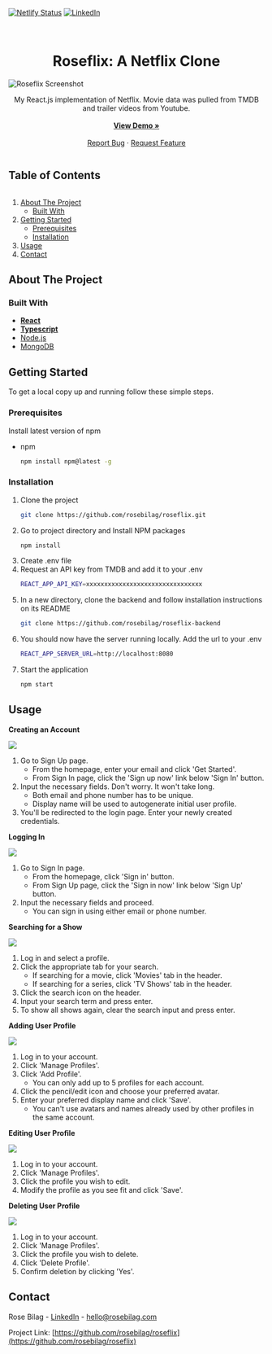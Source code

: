 [![Netlify Status][netlify-shield]][netlify-url]
[![LinkedIn][linkedin-shield]][linkedin-url]


<br />
<p align="center">
  <h1 align="center">Roseflix: A Netflix Clone</h1>
  <img src="./public/images/readme/Main.png" alt="Roseflix Screenshot">
  <p align="center">
    My React.js implementation of Netflix. Movie data was pulled from TMDB and trailer videos from Youtube.
    <br /><br />
    <a href="https://roseflix-rosebilag.vercel.app"><strong>View Demo »</strong></a>
    <br /><br />
    <a href="https://github.com/rosebilag/roseflix/issues">Report Bug</a>
    ·
    <a href="https://github.com/rosebilag/roseflix/issues">Request Feature</a>
  </p>
</p>








<h2 style="display: inline-block">Table of Contents</h2>
<ol>
  <li>
    <a href="#about-the-project">About The Project</a>
    <ul>
      <li><a href="#built-with">Built With</a></li>
    </ul>
  </li>
  <li>
    <a href="#getting-started">Getting Started</a>
    <ul>
      <li><a href="#prerequisites">Prerequisites</a></li>
      <li><a href="#installation">Installation</a></li>
    </ul>
  </li>
  <li><a href="#usage">Usage</a></li>
  <li><a href="#contact">Contact</a></li>
</ol>








## About The Project

### Built With
* **[React](https://reactjs.org/)**
* **[Typescript](https://www.typescriptlang.org/)**
* [Node.js](https://nodejs.org/en/)
* [MongoDB](https://www.mongodb.com/)








## Getting Started
To get a local copy up and running follow these simple steps.


### Prerequisites
Install latest version of npm
* npm
  ```sh
  npm install npm@latest -g
  ```

### Installation
1. Clone the project
   ```sh
   git clone https://github.com/rosebilag/roseflix.git
   ```
2. Go to project directory and Install NPM packages
   ```sh
   npm install
   ```
3. Create .env file 
4. Request an API key from TMDB and add it to your .env
   ```sh
   REACT_APP_API_KEY=xxxxxxxxxxxxxxxxxxxxxxxxxxxxxxxx
   ```
5. In a new directory, clone the backend and follow installation instructions on its README
   ```sh
   git clone https://github.com/rosebilag/roseflix-backend
   ```
6. You should now have the server running locally. Add the url to your .env
   ```sh
   REACT_APP_SERVER_URL=http://localhost:8080
   ```
7. Start the application
   ```sh
   npm start
   ```








## Usage
**Creating an Account**

![](./public/images/readme/Sign_Up.png)
1. Go to Sign Up page.
    - From the homepage, enter your email and click 'Get Started'.
    - From Sign In page, click the 'Sign up now' link below 'Sign In' button.
2. Input the necessary fields. Don't worry. It won't take long.
    - Both email and phone number has to be unique.
    - Display name will be used to autogenerate initial user profile.
3. You'll be redirected to the login page. Enter your newly created credentials.




**Logging In**

![](./public/images/readme/Sign_In.png)
1. Go to Sign In page.
    - From the homepage, click 'Sign in' button.
    - From Sign Up page, click the 'Sign in now' link below 'Sign Up' button.
2. Input the necessary fields and proceed.
    - You can sign in using either email or phone number.




**Searching for a Show**

![](./public/images/readme/Search.png)
1. Log in and select a profile.
2. Click the appropriate tab for your search.
    - If searching for a movie, click 'Movies' tab in the header.
    - If searching for a series, click 'TV Shows' tab in the header.
3. Click the search icon on the header.
4. Input your search term and press enter.
5. To show all shows again, clear the search input and press enter.




**Adding User Profile**

![](./public/images/readme/Add_Profile.png)
1. Log in to your account.
2. Click 'Manage Profiles'.
3. Click 'Add Profile'.
    - You can only add up to 5 profiles for each account.
4. Click the pencil/edit icon and choose your preferred avatar.
5. Enter your preferred display name and click 'Save'.
    - You can't use avatars and names already used by other profiles in the same account.




**Editing User Profile**

![](./public/images/readme/Edit_Profile.png)
1. Log in to your account.
2. Click 'Manage Profiles'.
3. Click the profile you wish to edit.
4. Modify the profile as you see fit and click 'Save'.




**Deleting User Profile**

![](./public/images/readme/Delete_Profile.png)
1. Log in to your account.
2. Click 'Manage Profiles'.
3. Click the profile you wish to delete.
4. Click 'Delete Profile'.
5. Confirm deletion by clicking 'Yes'.









## Contact
Rose Bilag - [LinkedIn](https://www.linkedin.com/in/rosejoybilag) - hello@rosebilag.com

Project Link: [https://github.com/rosebilag/roseflix](https://github.com/rosebilag/roseflix)


[netlify-shield]: https://img.shields.io/netlify/e828caa4-db91-4c8f-b1af-1333523dba5f?style=for-the-badge
[netlify-url]:https://app.netlify.com/sites/roseflix/deploys
[linkedin-shield]: https://img.shields.io/badge/-LinkedIn-black.svg?style=for-the-badge&logo=linkedin&colorB=555
[linkedin-url]: https://www.linkedin.com/in/rosejoybilag
